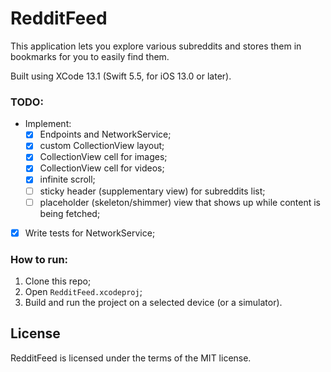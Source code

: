 # RedditFeed

This application lets you explore various subreddits and stores them in bookmarks for you to easily find them.

Built using XCode 13.1 (Swift 5.5, for iOS 13.0 or later).

### TODO:
- Implement:
    - [x] Endpoints and NetworkService;
    - [x] custom CollectionView layout;
    - [x] CollectionView cell for images;
    - [x] CollectionView cell for videos;
    - [x] infinite scroll;
    - [ ] sticky header (supplementary view) for subreddits list;
    - [ ] placeholder (skeleton/shimmer) view that shows up while content is being fetched;
- [x] Write tests for NetworkService;

### How to run:

1. Clone this repo;
1. Open `RedditFeed.xcodeproj`;
1. Build and run the project on a selected device (or a simulator).

## License

RedditFeed is licensed under the terms of the MIT license.
